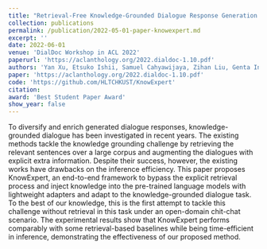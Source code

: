 ```yaml
---
title: "Retrieval-Free Knowledge-Grounded Dialogue Response Generation with Adapters"
collection: publications
permalink: /publication/2022-05-01-paper-knowexpert.md
excerpt: ''
date: 2022-06-01
venue: 'DialDoc Workshop in ACL 2022'
paperurl: 'https://aclanthology.org/2022.dialdoc-1.10.pdf'
authors: 'Yan Xu, Etsuko Ishii, Samuel Cahyawijaya, Zihan Liu, Genta Indra Winata, Andrea Madotto, Dan Su, Pascale Fung'
paper: 'https://aclanthology.org/2022.dialdoc-1.10.pdf'
code: 'https://github.com/HLTCHKUST/KnowExpert'
citation: 
award: 'Best Student Paper Award'
show_year: false
---
```

To diversify and enrich generated dialogue responses, knowledge-grounded dialogue has been investigated in recent years. The existing methods tackle the knowledge grounding challenge by retrieving the relevant sentences over a large corpus and augmenting the dialogues with explicit extra information. Despite their success, however, the existing works have drawbacks on the inference efficiency. This paper proposes KnowExpert, an end-to-end framework to bypass the explicit retrieval process and inject knowledge into the pre-trained language models with lightweight adapters and adapt to the knowledge-grounded dialogue task. To the best of our knowledge, this is the first attempt to tackle this challenge without retrieval in this task under an open-domain chit-chat scenario. The experimental results show that KnowExpert performs comparably with some retrieval-based baselines while being time-efficient in inference, demonstrating the effectiveness of our proposed method.